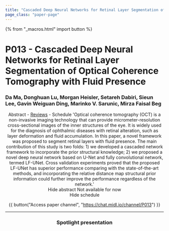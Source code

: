 ```yaml
---
title: "Cascaded Deep Neural Networks for Retinal Layer Segmentation of Optical Coherence Tomography with Fluid Presence"
page_class: "paper-page"
---
```


{% from "_macros.html" import button %}

# P013 - Cascaded Deep Neural Networks for Retinal Layer Segmentation of Optical Coherence Tomography with Fluid Presence


### Da Ma, Donghuan Lu, Morgan Heisler, Setareh Dabiri, Sieun Lee, Gavin Weiguan Ding, Marinko V. Sarunic, Mirza Faisal Beg

<center><a class="toggle_visibility" data-selector=".paper_abstract" data-level="3">Abstract</a>
        - <a href="https://openreview.net/forum?id=dxVMXBzKKQ">Reviews</a>
        - <a class="toggle_visibility" data-selector=".paper_qa" data-level="3">Schedule</a>

<span class="paper_abstract">
        'Optical coherence tomography (OCT) is a non-invasive imaging technology that can provide micrometer-resolution cross-sectional images of the inner structures of the eye. It is widely used for the diagnosis of ophthalmic diseases with retinal alteration, such as layer deformation and fluid accumulation. In this paper, a novel framework was proposed to segment retinal layers with fluid presence. The main contribution of this study is two folds: 1) we developed a cascaded network framework to incorporate the prior structural knowledge; 2) we proposed a novel deep neural network based on U-Net and fully convolutional network, termed LF-UNet. Cross validation experiments proved that the proposed LF-UNet has superior performance comparing with the state-of-the-art methods, and incorporating the relative distance map structural prior information could further improve the performance regardless of the network.'
        <span class="actions">
  <br/>
  <a class="toggle_visibility" data-level="2">Hide abstract</a></span>
</span>

<span class="paper_qa">
        Not available for now
        <br/>
        <span class="actions"><a class="toggle_visibility" data-level="2">Hide schedule</a></span>
</span>

{{ button("Access paper channel", "https://chat.midl.io/channel/P013") }}

---

### Spotlight presentation
